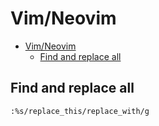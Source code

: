 # Vim/Neovim
<!--ts-->
   * [Vim/Neovim](vim.md#vimneovim)
      * [Find and replace all](vim.md#find-and-replace-all)

<!-- Added by: runner, at: Tue Feb 16 17:27:36 UTC 2021 -->

<!--te-->

## Find and replace all
```vim
:%s/replace_this/replace_with/g
```
